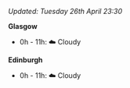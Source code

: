 *Updated: Tuesday 26th April 23:30*

**Glasgow**

* 0h - 11h: :cloud: Cloudy

**Edinburgh**

* 0h - 11h: :cloud: Cloudy
